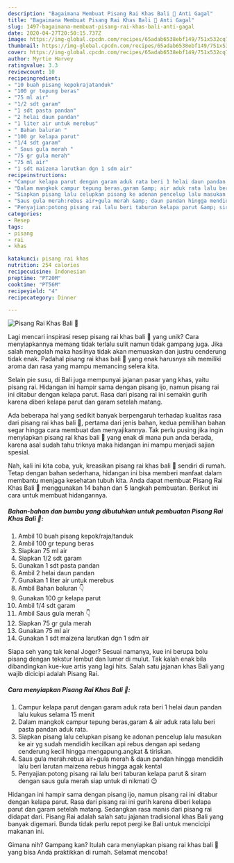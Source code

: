 ```yaml
---
description: "Bagaimana Membuat Pisang Rai Khas Bali 🍌 Anti Gagal"
title: "Bagaimana Membuat Pisang Rai Khas Bali 🍌 Anti Gagal"
slug: 1497-bagaimana-membuat-pisang-rai-khas-bali-anti-gagal
date: 2020-04-27T20:50:15.737Z
image: https://img-global.cpcdn.com/recipes/65adab6538ebf149/751x532cq70/pisang-rai-khas-bali-🍌-foto-resep-utama.jpg
thumbnail: https://img-global.cpcdn.com/recipes/65adab6538ebf149/751x532cq70/pisang-rai-khas-bali-🍌-foto-resep-utama.jpg
cover: https://img-global.cpcdn.com/recipes/65adab6538ebf149/751x532cq70/pisang-rai-khas-bali-🍌-foto-resep-utama.jpg
author: Myrtie Harvey
ratingvalue: 3.3
reviewcount: 10
recipeingredient:
- "10 buah pisang kepokrajatanduk"
- "100 gr tepung beras"
- "75 ml air"
- "1/2 sdt garam"
- "1 sdt pasta pandan"
- "2 helai daun pandan"
- "1 liter air untuk merebus"
- " Bahan baluran "
- "100 gr kelapa parut"
- "1/4 sdt garam"
- " Saus gula merah "
- "75 gr gula merah"
- "75 ml air"
- "1 sdt maizena larutkan dgn 1 sdm air"
recipeinstructions:
- "Campur kelapa parut dengan garam aduk rata beri 1 helai daun pandan lalu kukus selama 15 menit"
- "Dalam mangkok campur tepung beras,garam &amp; air aduk rata lalu beri pasta pandan aduk rata."
- "Siapkan pisang lalu celupkan pisang ke adonan pencelup lalu masukan ke air yg sudah mendidih kecilkan api rebus dengan api sedang cenderung kecil hingga mengapung.angkat &amp; tiriskan."
- "Saus gula merah:rebus air+gula merah &amp; daun pandan hingga mendidih lalu beri larutan maizena rebus hingga agak kental"
- "Penyajian:potong pisang rai lalu beri taburan kelapa parut &amp; siram dengan saus gula merah siap untuk di nikmati 😉"
categories:
- Resep
tags:
- pisang
- rai
- khas

katakunci: pisang rai khas 
nutrition: 254 calories
recipecuisine: Indonesian
preptime: "PT20M"
cooktime: "PT56M"
recipeyield: "4"
recipecategory: Dinner

---
```



![Pisang Rai Khas Bali 🍌](https://img-global.cpcdn.com/recipes/65adab6538ebf149/751x532cq70/pisang-rai-khas-bali-🍌-foto-resep-utama.jpg)

Lagi mencari inspirasi resep pisang rai khas bali 🍌 yang unik? Cara menyiapkannya memang tidak terlalu sulit namun tidak gampang juga. Jika salah mengolah maka hasilnya tidak akan memuaskan dan justru cenderung tidak enak. Padahal pisang rai khas bali 🍌 yang enak harusnya sih memiliki aroma dan rasa yang mampu memancing selera kita.

Selain pie susu, di Bali juga mempunyai jajanan pasar yang khas, yaitu pisang rai. Hidangan ini hampir sama dengan pisang ijo, namun pisang rai ini ditabur dengan kelapa parut. Rasa dari pisang rai ini semakin gurih karena diberi kelapa parut dan garam setelah matang.

Ada beberapa hal yang sedikit banyak berpengaruh terhadap kualitas rasa dari pisang rai khas bali 🍌, pertama dari jenis bahan, kedua pemilihan bahan segar hingga cara membuat dan menyajikannya. Tak perlu pusing jika ingin menyiapkan pisang rai khas bali 🍌 yang enak di mana pun anda berada, karena asal sudah tahu triknya maka hidangan ini mampu menjadi sajian spesial.


Nah, kali ini kita coba, yuk, kreasikan pisang rai khas bali 🍌 sendiri di rumah. Tetap dengan bahan sederhana, hidangan ini bisa memberi manfaat dalam membantu menjaga kesehatan tubuh kita. Anda dapat membuat Pisang Rai Khas Bali 🍌 menggunakan 14 bahan dan 5 langkah pembuatan. Berikut ini cara untuk membuat hidangannya.

<!--inarticleads1-->

##### Bahan-bahan dan bumbu yang dibutuhkan untuk pembuatan Pisang Rai Khas Bali 🍌:

1. Ambil 10 buah pisang kepok/raja/tanduk
1. Ambil 100 gr tepung beras
1. Siapkan 75 ml air
1. Siapkan 1/2 sdt garam
1. Gunakan 1 sdt pasta pandan
1. Ambil 2 helai daun pandan
1. Gunakan 1 liter air untuk merebus
1. Ambil  Bahan baluran 👇
1. Gunakan 100 gr kelapa parut
1. Ambil 1/4 sdt garam
1. Ambil  Saus gula merah 👇
1. Siapkan 75 gr gula merah
1. Gunakan 75 ml air
1. Gunakan 1 sdt maizena larutkan dgn 1 sdm air


Siapa seh yang tak kenal Joger? Sesuai namanya, kue ini berupa bolu pisang dengan tekstur lembut dan lumer di mulut. Tak kalah enak bila dibandingkan kue-kue artis yang lagi hits. Salah satu jajanan khas Bali yang wajib dicicipi adalah Pisang Rai. 

<!--inarticleads2-->

##### Cara menyiapkan Pisang Rai Khas Bali 🍌:

1. Campur kelapa parut dengan garam aduk rata beri 1 helai daun pandan lalu kukus selama 15 menit
1. Dalam mangkok campur tepung beras,garam &amp; air aduk rata lalu beri pasta pandan aduk rata.
1. Siapkan pisang lalu celupkan pisang ke adonan pencelup lalu masukan ke air yg sudah mendidih kecilkan api rebus dengan api sedang cenderung kecil hingga mengapung.angkat &amp; tiriskan.
1. Saus gula merah:rebus air+gula merah &amp; daun pandan hingga mendidih lalu beri larutan maizena rebus hingga agak kental
1. Penyajian:potong pisang rai lalu beri taburan kelapa parut &amp; siram dengan saus gula merah siap untuk di nikmati 😉


Hidangan ini hampir sama dengan pisang ijo, namun pisang rai ini ditabur dengan kelapa parut. Rasa dari pisang rai ini gurih karena diberi kelapa parut dan garam setelah matang. Sedangkan rasa manis dari pisang rai didapat dari. Pisang Rai adalah salah satu jajanan tradisional khas Bali yang banyak digemari. Bunda tidak perlu repot pergi ke Bali untuk mencicipi makanan ini. 

Gimana nih? Gampang kan? Itulah cara menyiapkan pisang rai khas bali 🍌 yang bisa Anda praktikkan di rumah. Selamat mencoba!
